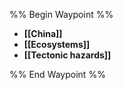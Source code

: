 %% Begin Waypoint %%
- **[[China]]**
- **[[Ecosystems]]**
- **[[Tectonic hazards]]**

%% End Waypoint %%
